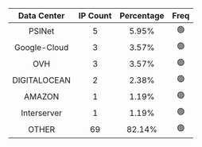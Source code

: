 | Data Center | IP Count | Percentage | Freq |
|:------------:|:--------:|:-----------:|:-----:|
| PSINet | 5 | 5.95% | 🟢 |
| Google-Cloud | 3 | 3.57% | 🟢 |
| OVH | 3 | 3.57% | 🟢 |
| DIGITALOCEAN | 2 | 2.38% | 🟢 |
| AMAZON | 1 | 1.19% | 🟢 |
| Interserver | 1 | 1.19% | 🟢 |
| OTHER | 69 | 82.14% | 🟢 |